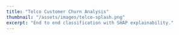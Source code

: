 ```yaml
---
title: "Telco Customer Churn Analysis"
thumbnail: "/assets/images/telco-splash.png"
excerpt: "End to end classification with SHAP explainability."
---
```

